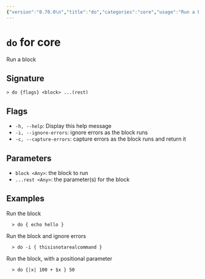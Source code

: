 ```yaml
---
{"version":"0.70.0\n","title":"do","categories":"core","usage":"Run a block\n"}
---
```

<!-- THIS FILE IS GENERATED BY update_book_commands.cjs USING NUSHELL'S HELP COMMANDS.
REFRAIN FROM EDITING IT MANUALLY.-->
# <code>do</code> for core

<div class='command-title'>Run a block</div>

## Signature

```> do {flags} <block> ...(rest)```

## Flags

 * ```-h, --help```: Display this help message
 * ```-i, --ignore-errors```: ignore errors as the block runs
 * ```-c, --capture-errors```: capture errors as the block runs and return it
## Parameters

 * ```block <Any>```: the block to run
 * ```...rest <Any>```: the parameter(s) for the block
## Examples

  Run the block
```shell
  > do { echo hello }
```
  Run the block and ignore errors
```shell
  > do -i { thisisnotarealcommand }
```
  Run the block, with a positional parameter
```shell
  > do {|x| 100 + $x } 50
```


